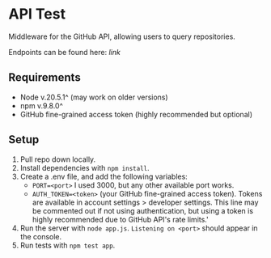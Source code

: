 # API Test

Middleware for the GitHub API, allowing users to query repositories.

Endpoints can be found here: *link*

## Requirements
- Node v.20.5.1^ (may work on older versions)
- npm v.9.8.0^
- GitHub fine-grained access token (highly recommended but optional)

## Setup
1. Pull repo down locally.
2. Install dependencies with `npm install`.
3. Create a .env file, and add the following variables:
    - `PORT=<port>` I used 3000, but any other available port works.
    - `AUTH_TOKEN=<token>` (your GitHub fine-grained access token). Tokens are available in account settings > developer settings. This line may be commented out if not using authentication, but using a token is highly recommended due to GitHub API's rate limits.'
4. Run the server with `node app.js`. `Listening on <port>` should appear in the console.
5. Run tests with `npm test app`.
